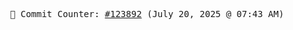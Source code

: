<p align="center">
    <samp>
        📮 Commit Counter: <a href="https://github.com/Javascript-void0/Javascript-void0/commits/main">#123892</a> (July 20, 2025 @ 07:43 AM)
    </samp>
</p>